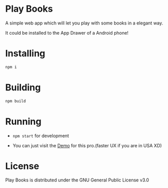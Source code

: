 # Play Books

A simple web app which will let you play with some books in a elegant way.

It could be installed to the App Drawer of a Android phone!

# Installing

```bash
npm i 
```

# Building


```bash
npm build
```
# Running

- `npm start` for development

- You can just visit the [Demo](https://viluntas.me/PlayBooks/) for this pro.(faster UX if you are in USA XD)


# License

Play Books is distributed under the GNU General Public License v3.0
